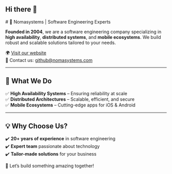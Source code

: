 ## Hi there 👋

<!--
**Akinne85/Akinne85** is a ✨ _special_ ✨ repository because its `README.md` (this file) appears on your GitHub profile.

Here are some ideas to get you started:

- 🔭 I’m currently working on ...
- 🌱 I’m currently learning ...
- 👯 I’m looking to collaborate on ...
- 🤔 I’m looking for help with ...
- 💬 Ask me about ...
- 📫 How to reach me: ...
- 😄 Pronouns: ...
- ⚡ Fun fact: ...
--># 🚀 Nomasystems | Software Engineering Experts  

**Founded in 2004**, we are a software engineering company specializing in **high availability**, **distributed systems**, and **mobile ecosystems**. We build robust and scalable solutions tailored to your needs.  

🌍 [Visit our website](https://www.nomasystems.com)  
📧 Contact us: [github@nomasystems.com](mailto:github@nomasystems.com)  

---

## 🔹 What We Do  

✅ **High Availability Systems** – Ensuring reliability at scale  
✅ **Distributed Architectures** – Scalable, efficient, and secure  
✅ **Mobile Ecosystems** – Cutting-edge apps for iOS & Android  

---

## 💡 Why Choose Us?  

✔️ **20+ years of experience** in software engineering  
✔️ **Expert team** passionate about technology  
✔️ **Tailor-made solutions** for your business  

🚀 Let’s build something amazing together!  

